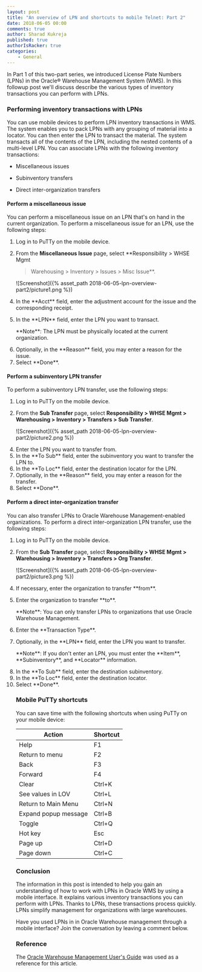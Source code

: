 ```yaml
---
layout: post
title: "An overview of LPN and shortcuts to mobile Telnet: Part 2"
date: 2018-06-05 00:00
comments: true
author: Sharad Kukreja
published: true
authorIsRacker: true
categories:
    - General
---
```


In Part 1 of this two-part series, we introduced License Plate Numbers (LPNs)
in the Oracle&reg; Warehouse Management System (WMS). In this followup post
we'll discuss describe the various types of inventory transactions you can
perform with LPNs.

<!-- more -->

### Performing inventory transactions with LPNs

You can use mobile devices to perform LPN inventory transactions in WMS. The
system enables you to pack LPNs with any grouping of material into a locator.
You can then enter the LPN to transact the material. The system transacts all
of the contents of the LPN, including the nested contents of a multi-level
LPN. You can associate LPNs with the following inventory transactions:

* Miscellaneous issues

* Subinventory transfers

* Direct inter-organization transfers

#### Perform a miscellaneous issue

You can perform a miscellaneous issue on an LPN that's on hand in the current
organization. To perform a miscellaneous issue for an LPN, use the following
steps:

1. Log in to PuTTy on the mobile device.

2. From the **Miscellaneous Issue** page, select **Responsibility > WHSE Mgmt
   > Warehousing > Inventory > Issues > Misc Issue**.

   ![Screenshot]({% asset_path 2018-06-05-lpn-overview-part2/picture1.png %})

<ol start=4>
   <li>In the **Acct** field, enter the adjustment account for the issue and
   the corresponding receipt.</li>

   <li><p>In the **LPN** field, enter the LPN you want to transact.</p>

   <p>**Note**: The LPN must be physically located at the current organization.</p></li>

   <li>Optionally, in the **Reason** field, you may enter a reason for the
   issue.</li>

   <li>Select **Done**.</li>
</ol>

#### Perform a subinventory LPN transfer

To perform a subinventory LPN transfer, use the following steps:

1. Log in to PuTTy on the mobile device.

2. From the **Sub Transfer** page, select **Responsibility > WHSE Mgmt >
   Warehousing > Inventory > Transfers > Sub Transfer**.

   ![Screenshot]({% asset_path 2018-06-05-lpn-overview-part2/picture2.png %})

<ol start=4>
   <li>Enter the LPN you want to transfer from.</li>

   <li>In the **To Sub** field, enter the subinventory you want
   to transfer the LPN to.</li>

   <li>In the **To Loc** field, enter the destination locator for the
   LPN.</li>

   <li>Optionally, in the **Reason** field, you may enter a reason for the
   transfer.</li>

   <li>Select **Done**.</li>
</ol>   

#### Perform a direct inter-organization transfer

You can also transfer LPNs to Oracle Warehouse Management-enabled
organizations. To perform a direct inter-organization LPN transfer, use the following steps:

1. Log in to PuTTy on the mobile device.

2. From the **Sub Transfer** page, select **Responsibility > WHSE Mgmt >
   Warehousing > Inventory > Transfers > Org Transfer**.

   ![Screenshot]({% asset_path 2018-06-05-lpn-overview-part2/picture3.png %})

<ol start=4>
   <li>If necessary, enter the organization to transfer **from**.</li>

   <li><p>Enter the organization to transfer **to**.</p>

   <p>**Note**: You can only transfer LPNs to organizations that use Oracle Warehouse Management.</p></li>

   <li>Enter the **Transaction Type**.</li>

   <li><p>Optionally, in the **LPN** field, enter the LPN you want to
   transfer.</p>

   <p>**Note**: If you don't enter an LPN, you must enter the **Item**,
   **Subinventory**, and **Locator** information.</p></li>

   <li>In the **To Sub** field, enter the destination subinventory.</li>

   <li>In the **To Loc** field, enter the destination locator.</li>

   <li>Select **Done**.</li>

### Mobile PuTTy shortcuts

You can save time with the following shortcuts when using PuTTy on your mobile
device:

| Action | Shortcut |
|----------------------|--------|
| Help | F1 |
| Return to menu | F2 |
| Back | F3 |
| Forward | F4 |
| Clear | Ctrl+K |
| See values in LOV | Ctrl+L |
| Return to Main Menu | Ctrl+N |
| Expand popup message | Ctrl+B |
| Toggle | Ctrl+Q |
| Hot key | Esc |
| Page up | Ctrl+D |
| Page down | Ctrl+C |

### Conclusion

The information in this post is intended to help you gain an understanding of
how to work with LPNs in Oracle WMS by using a mobile interface. It explains
various inventory transactions you can perform with LPNs. Thanks to LPNs,
these transactions process quickly. LPNs simplify management for organizations
with large warehouses.

Have you used LPNs in in Oracle Warehouse management through a mobile
interface? Join the conversation by leaving a comment below.

### Reference

The [Oracle Warehouse Management User's
Guide](https://docs.oracle.com/cd/E18727_01/doc.121/e13433/T211976T321834.htm)
was used as a reference for this article.
